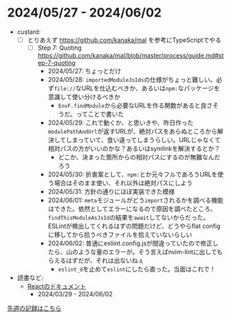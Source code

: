 # 2024/05/27 - 2024/06/02

- custard:
    - [ ] とりあえず <https://github.com/kanaka/mal> を参考にTypeScriptでやる
        - [ ] Step 7: Quoting <https://github.com/kanaka/mal/blob/master/process/guide.md#step-7-quoting>
            - 2024/05/27: ちょっとだけ
            - 2024/05/28: `importedModuleJsIds`の仕様がちょっと難しい。必ず`file://`なURLを仕込むべきか、あるいは`npm:`なパッケージを意識して使い分けるべきか
                - `EnvF.findModule`から必要なURLを作る関数があると良さそうだ。ってことで書いた
            - 2024/05/29: これで動くか、と思いきや、昨日作った`modulePathAndUrl`が返すURLが、絶対パスをあらぬところから解決してしまっていて、食い違ってしまうらしい。URLじゃなくて相対パスの方がいいのかな？あるいはsymlinkを解決するとか？
                - どこか、決まった箇所からの相対パスにするのが無難なんだろう
            - 2024/05/30: 折衷案として、`npm:`とか元々フルであろうURLを使う場合はそのまま使い、それ以外は絶対パスにしよう
            - 2024/05/31: 方針の通りにほぼ実装できた模様
            - 2024/06/01: `meta`モジュールがどう`import`されるかを調べる機能はできた。依然としてエラーになるので原因を調べたところ、`findThisModuleAsJsId`の結果を`await`してないからだった。ESLintが検出してくれるはずの問題だけど、どうやらflat configに移してから拾うべきファイルを拾えていないらしい
            - 2024/06/02: 普通にesliint.config.jsが間違っていたので修正したら、山のような量のエラーが。そう言えばnvim-lintに出してもらえるはずだが、それは出ないねぇ
                - `eslint_d`を止めて`eslint`にしたら直った。当面はこれで！
- 読書など:
    - [Reactのドキュメント](https://ja.react.dev/learn)
        - 2024/03/29 - 2024/06/02

[先週の記録はこちら](https://github.com/igrep/daily-commits/blob/77ebd1e60fe361fb4906ab27f15b0beb2cc4ca4c/yesterday.md)
